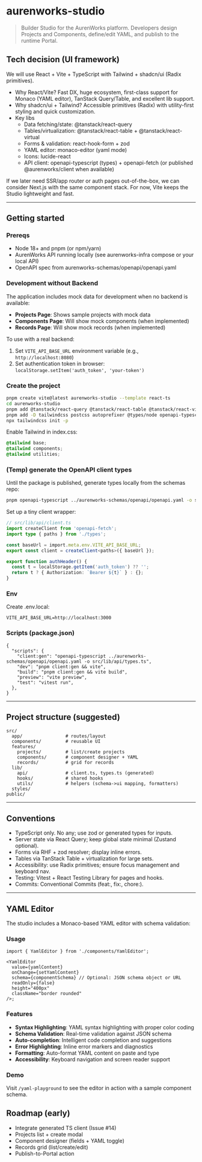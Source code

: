 # aurenworks-studio

> Builder Studio for the AurenWorks platform. Developers design Projects and Components, define/edit YAML, and publish to the runtime Portal.

## Tech decision (UI framework)

We will use React + Vite + TypeScript with Tailwind + shadcn/ui (Radix primitives).

- Why React/Vite? Fast DX, huge ecosystem, first-class support for Monaco (YAML editor), TanStack Query/Table, and excellent lib support.
- Why shadcn/ui + Tailwind? Accessible primitives (Radix) with utility-first styling and quick customization.
- Key libs
  - Data fetching/state: @tanstack/react-query
  - Tables/virtualization: @tanstack/react-table + @tanstack/react-virtual
  - Forms & validation: react-hook-form + zod
  - YAML editor: monaco-editor (yaml mode)
  - Icons: lucide-react
  - API client: openapi-typescript (types) + openapi-fetch (or published @aurenworks/client when available)

If we later need SSR/app router or auth pages out-of-the-box, we can consider Next.js with the same component stack. For now, Vite keeps the Studio lightweight and fast.

---

## Getting started

### Prereqs

- Node 18+ and pnpm (or npm/yarn)
- AurenWorks API running locally (see aurenworks-infra compose or your local API)
- OpenAPI spec from aurenworks-schemas/openapi/openapi.yaml

### Development without Backend

The application includes mock data for development when no backend is available:

- **Projects Page**: Shows sample projects with mock data
- **Components Page**: Will show mock components (when implemented)
- **Records Page**: Will show mock records (when implemented)

To use with a real backend:

1. Set `VITE_API_BASE_URL` environment variable (e.g., `http://localhost:8080`)
2. Set authentication token in browser: `localStorage.setItem('auth_token', 'your-token')`

### Create the project

```bash
pnpm create vite@latest aurenworks-studio --template react-ts
cd aurenworks-studio
pnpm add @tanstack/react-query @tanstack/react-table @tanstack/react-virtual react-hook-form zod lucide-react openapi-fetch
pnpm add -D tailwindcss postcss autoprefixer @types/node openapi-typescript
npx tailwindcss init -p
```

Enable Tailwind in index.css:

```css
@tailwind base;
@tailwind components;
@tailwind utilities;
```

### (Temp) generate the OpenAPI client types

Until the package is published, generate types locally from the schemas repo:

```bash
pnpm openapi-typescript ../aurenworks-schemas/openapi/openapi.yaml -o src/lib/api/types.ts
```

Set up a tiny client wrapper:

```ts
// src/lib/api/client.ts
import createClient from 'openapi-fetch';
import type { paths } from './types';

const baseUrl = import.meta.env.VITE_API_BASE_URL;
export const client = createClient<paths>({ baseUrl });

export function authHeader() {
  const t = localStorage.getItem('auth_token') ?? '';
  return t ? { Authorization: `Bearer ${t}` } : {};
}
```

### Env

Create .env.local:

```
VITE_API_BASE_URL=http://localhost:3000
```

### Scripts (package.json)

```jsonc
{
  "scripts": {
    "client:gen": "openapi-typescript ../aurenworks-schemas/openapi/openapi.yaml -o src/lib/api/types.ts",
    "dev": "pnpm client:gen && vite",
    "build": "pnpm client:gen && vite build",
    "preview": "vite preview",
    "test": "vitest run",
  },
}
```

---

## Project structure (suggested)

```
src/
  app/                # routes/layout
  components/         # reusable UI
  features/
    projects/         # list/create projects
    components/       # component designer + YAML
    records/          # grid for records
  lib/
    api/              # client.ts, types.ts (generated)
    hooks/            # shared hooks
    utils/            # helpers (schema->ui mapping, formatters)
  styles/
public/
```

---

## Conventions

- TypeScript only. No any; use zod or generated types for inputs.
- Server state via React Query; keep global state minimal (Zustand optional).
- Forms via RHF + zod resolver; display inline errors.
- Tables via TanStack Table + virtualization for large sets.
- Accessibility: use Radix primitives; ensure focus management and keyboard nav.
- Testing: Vitest + React Testing Library for pages and hooks.
- Commits: Conventional Commits (feat:, fix:, chore:).

---

## YAML Editor

The studio includes a Monaco-based YAML editor with schema validation:

### Usage

```tsx
import { YamlEditor } from './components/YamlEditor';

<YamlEditor
  value={yamlContent}
  onChange={setYamlContent}
  schema={componentSchema} // Optional: JSON schema object or URL
  readOnly={false}
  height="400px"
  className="border rounded"
/>;
```

### Features

- **Syntax Highlighting**: YAML syntax highlighting with proper color coding
- **Schema Validation**: Real-time validation against JSON schema
- **Auto-completion**: Intelligent code completion and suggestions
- **Error Highlighting**: Inline error markers and diagnostics
- **Formatting**: Auto-format YAML content on paste and type
- **Accessibility**: Keyboard navigation and screen reader support

### Demo

Visit `/yaml-playground` to see the editor in action with a sample component schema.

## Roadmap (early)

- Integrate generated TS client (Issue #14)
- Projects list + create modal
- Component designer (fields + YAML toggle)
- Records grid (list/create/edit)
- Publish-to-Portal action
